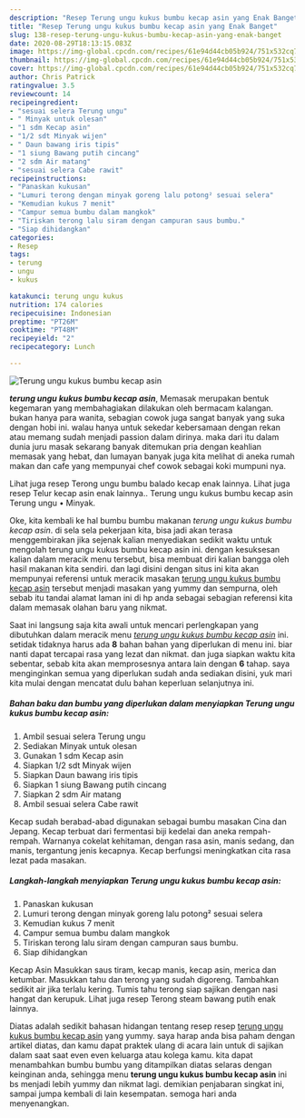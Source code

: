 ```yaml
---
description: "Resep Terung ungu kukus bumbu kecap asin yang Enak Banget"
title: "Resep Terung ungu kukus bumbu kecap asin yang Enak Banget"
slug: 138-resep-terung-ungu-kukus-bumbu-kecap-asin-yang-enak-banget
date: 2020-08-29T18:13:15.083Z
image: https://img-global.cpcdn.com/recipes/61e94d44cb05b924/751x532cq70/terung-ungu-kukus-bumbu-kecap-asin-foto-resep-utama.jpg
thumbnail: https://img-global.cpcdn.com/recipes/61e94d44cb05b924/751x532cq70/terung-ungu-kukus-bumbu-kecap-asin-foto-resep-utama.jpg
cover: https://img-global.cpcdn.com/recipes/61e94d44cb05b924/751x532cq70/terung-ungu-kukus-bumbu-kecap-asin-foto-resep-utama.jpg
author: Chris Patrick
ratingvalue: 3.5
reviewcount: 14
recipeingredient:
- "sesuai selera Terung ungu"
- " Minyak untuk olesan"
- "1 sdm Kecap asin"
- "1/2 sdt Minyak wijen"
- " Daun bawang iris tipis"
- "1 siung Bawang putih cincang"
- "2 sdm Air matang"
- "sesuai selera Cabe rawit"
recipeinstructions:
- "Panaskan kukusan"
- "Lumuri terong dengan minyak goreng lalu potong² sesuai selera"
- "Kemudian kukus 7 menit"
- "Campur semua bumbu dalam mangkok"
- "Tiriskan terong lalu siram dengan campuran saus bumbu."
- "Siap dihidangkan"
categories:
- Resep
tags:
- terung
- ungu
- kukus

katakunci: terung ungu kukus 
nutrition: 174 calories
recipecuisine: Indonesian
preptime: "PT26M"
cooktime: "PT48M"
recipeyield: "2"
recipecategory: Lunch

---
```



![Terung ungu kukus bumbu kecap asin](https://img-global.cpcdn.com/recipes/61e94d44cb05b924/751x532cq70/terung-ungu-kukus-bumbu-kecap-asin-foto-resep-utama.jpg)

<b><i>terung ungu kukus bumbu kecap asin</i></b>, Memasak merupakan bentuk kegemaran yang membahagiakan dilakukan oleh bermacam kalangan. bukan hanya para wanita, sebagian cowok juga sangat banyak yang suka dengan hobi ini. walau hanya untuk sekedar kebersamaan dengan rekan atau memang sudah menjadi passion dalam dirinya. maka dari itu dalam dunia juru masak sekarang banyak ditemukan pria dengan keahlian memasak yang hebat, dan lumayan banyak juga kita melihat di aneka rumah makan dan cafe yang mempunyai chef cowok sebagai koki mumpuni nya.

Lihat juga resep Terong ungu bumbu balado kecap enak lainnya. Lihat juga resep Telur kecap asin enak lainnya.. Terung ungu kukus bumbu kecap asin Terung ungu • Minyak.

Oke, kita kembali ke hal bumbu bumbu makanan <i>terung ungu kukus bumbu kecap asin</i>. di sela sela pekerjaan kita, bisa jadi akan terasa menggembirakan jika sejenak kalian menyediakan sedikit waktu untuk mengolah terung ungu kukus bumbu kecap asin ini. dengan kesuksesan kalian dalam meracik menu tersebut, bisa membuat diri kalian bangga oleh hasil makanan kita sendiri. dan lagi disini dengan situs ini kita akan mempunyai referensi untuk meracik masakan <u>terung ungu kukus bumbu kecap asin</u> tersebut menjadi masakan yang yummy dan sempurna, oleh sebab itu tandai alamat laman ini di hp anda sebagai sebagian referensi kita dalam memasak olahan baru yang nikmat.


Saat ini langsung saja kita awali untuk mencari perlengkapan yang dibutuhkan dalam meracik menu <u><i>terung ungu kukus bumbu kecap asin</i></u> ini. setidak tidaknya harus ada <b>8</b> bahan bahan yang diperlukan di menu ini. biar nanti dapat tercapai rasa yang lezat dan nikmat. dan juga siapkan waktu kita sebentar, sebab kita akan memprosesnya antara lain dengan <b>6</b> tahap. saya menginginkan semua yang diperlukan sudah anda sediakan disini, yuk mari kita mulai dengan mencatat dulu bahan keperluan selanjutnya ini.

<!--inarticleads1-->

##### Bahan baku dan bumbu yang diperlukan dalam menyiapkan Terung ungu kukus bumbu kecap asin:

1. Ambil sesuai selera Terung ungu
1. Sediakan  Minyak untuk olesan
1. Gunakan 1 sdm Kecap asin
1. Siapkan 1/2 sdt Minyak wijen
1. Siapkan  Daun bawang iris tipis
1. Siapkan 1 siung Bawang putih cincang
1. Siapkan 2 sdm Air matang
1. Ambil sesuai selera Cabe rawit


Kecap sudah berabad-abad digunakan sebagai bumbu masakan Cina dan Jepang. Kecap terbuat dari fermentasi biji kedelai dan aneka rempah-rempah. Warnanya cokelat kehitaman, dengan rasa asin, manis sedang, dan manis, tergantung jenis kecapnya. Kecap berfungsi meningkatkan cita rasa lezat pada masakan. 

<!--inarticleads2-->

##### Langkah-langkah menyiapkan Terung ungu kukus bumbu kecap asin:

1. Panaskan kukusan
1. Lumuri terong dengan minyak goreng lalu potong² sesuai selera
1. Kemudian kukus 7 menit
1. Campur semua bumbu dalam mangkok
1. Tiriskan terong lalu siram dengan campuran saus bumbu.
1. Siap dihidangkan


Kecap Asin Masukkan saus tiram, kecap manis, kecap asin, merica dan ketumbar. Masukkan tahu dan terong yang sudah digoreng. Tambahkan sedikit air jika terlalu kering. Tumis tahu terong siap sajikan dengan nasi hangat dan kerupuk. Lihat juga resep Terong steam bawang putih enak lainnya. 

Diatas adalah sedikit bahasan hidangan tentang resep resep <u>terung ungu kukus bumbu kecap asin</u> yang yummy. saya harap anda bisa paham dengan artikel diatas, dan kamu dapat praktek ulang di acara lain untuk di sajikan dalam saat saat even even keluarga atau kolega kamu. kita dapat menambahkan bumbu bumbu yang ditampilkan diatas selaras dengan keinginan anda, sehingga menu <b>terung ungu kukus bumbu kecap asin</b> ini bs menjadi lebih yummy dan nikmat lagi. demikian penjabaran singkat ini, sampai jumpa kembali di lain kesempatan. semoga hari anda menyenangkan.
